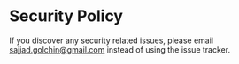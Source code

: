 # Security Policy

If you discover any security related issues, please email sajjad.golchin@gmail.com instead of using the issue tracker.
